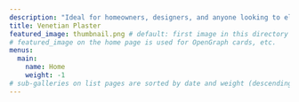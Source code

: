 ```yaml
---
description: "Ideal for homeowners, designers, and anyone looking to elevate their environment. Venetian plaster stand out from regular paint or wallpaper and can create a sophisticated backdrop in living rooms, dining areas, and even commercial spaces. Experience the captivating marble texture and vibrant colors that only Venetian plaster can offer, and let your walls tell a story through artistry and texture!"
title: Venetian Plaster
featured_image: thumbnail.png # default: first image in this directory
# featured_image on the home page is used for OpenGraph cards, etc.
menus:
  main:
    name: Home
    weight: -1
# sub-galleries on list pages are sorted by date and weight (descending)
---
```

